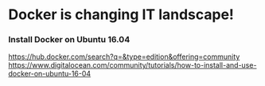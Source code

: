 # Docker is changing IT landscape!

### Install Docker on Ubuntu 16.04

https://hub.docker.com/search?q=&type=edition&offering=community
https://www.digitalocean.com/community/tutorials/how-to-install-and-use-docker-on-ubuntu-16-04

